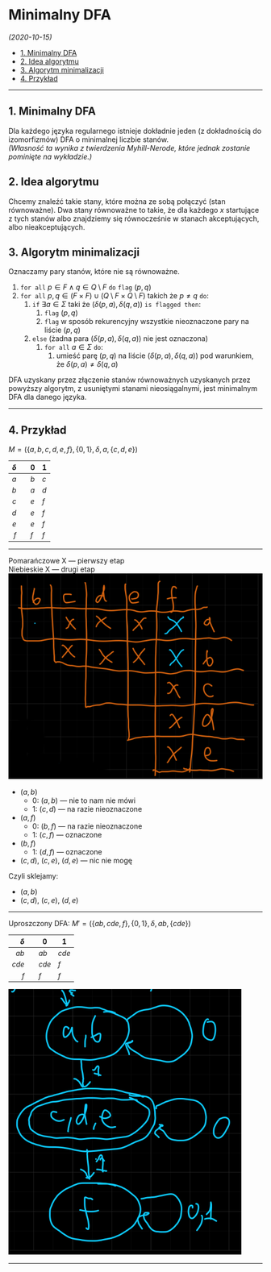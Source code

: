 # Minimalny DFA

*(2020-10-15)*

- [1. Minimalny DFA](#1-minimalny-dfa)
- [2. Idea algorytmu](#2-idea-algorytmu)
- [3. Algorytm minimalizacji](#3-algorytm-minimalizacji)
- [4. Przykład](#4-przykład)

---

## 1. Minimalny DFA

Dla każdego języka regularnego istnieje dokładnie jeden (z dokładnością do izomorfizmów) DFA o minimalnej liczbie stanów.\
*(Własność ta wynika z twierdzenia Myhill-Nerode, które jednak zostanie pominięte na wykładzie.)*

## 2. Idea algorytmu

Chcemy znaleźć takie stany, które można ze sobą połączyć (stan równoważne). Dwa stany równoważne to takie, że dla każdego $x$ startujące z tych stanów albo znajdziemy się równocześnie w stanach akceptujących, albo nieakceptujących.

## 3. Algorytm minimalizacji

Oznaczamy pary stanów, które nie są równoważne.

1. `for all` $p \in F \land q \in Q\setminus F$ `do` `flag` $(p,q)$
2. `for all` $p, q \in (F\times F) \cup (Q \setminus F \times Q \setminus F)$ takich że $p \neq q$ `do`:
    1. `if` $\exists a\in \Sigma$ taki że $(\delta(p,a), \delta(q,a))$ `is flagged then`:
        1. `flag` $(p,q)$
        2. `flag` w sposób rekurencyjny wszystkie nieoznaczone pary na liście $(p,q)$
    2. `else` (żadna para $(\delta(p,a),\delta(q,a))$ nie jest oznaczona)
        1. `for all` $a \in \Sigma$ `do`:
            1. umieść parę $(p,q)$ na liście $(\delta(p,a),\delta(q,a))$ pod warunkiem, że $\delta(p, a) \neq \delta(q,a)$

DFA uzyskany przez złączenie stanów równoważnych uzyskanych przez powyższy algorytm, z usuniętymi stanami nieosiągalnymi, jest minimalnym DFA dla danego języka.

---

## 4. Przykład

$M = \left( \{ a,b,c,d,e,f \}, \{ 0,1 \}, \delta, a, \{ c,d,e \} \right)$

| $\delta$ |     | $0$ | $1$ |
| -------: | --- | --- | --- |
|      $a$ |     | $b$ | $c$ |
|      $b$ |     | $a$ | $d$ |
|      $c$ |     | $e$ | $f$ |
|      $d$ |     | $e$ | $f$ |
|      $e$ |     | $e$ | $f$ |
|      $f$ |     | $f$ | $f$ |

---

Pomarańczowe X — pierwszy etap\
Niebieskie X — drugi etap\
![](minimalizacja-1.png)

- $(a,b)$
    - $0$: $(a,b)$ — nie to nam nie mówi
    - $1$: $(c,d)$ — na razie nieoznaczone
- $(a,f)$
    - $0$: $(b,f)$ — na razie nieoznaczone
    - $1$: $(c,f)$ — oznaczone
- $(b,f)$
    - $1$: $(d,f)$ — oznaczone
- $(c,d)$, $(c,e)$, $(d,e)$ — nic nie mogę

Czyli sklejamy:
- $(a,b)$
- $(c,d)$, $(c,e)$, $(d,e)$

---

Uproszczony DFA: $M' = (\{ ab, cde, f \}, \{ 0,1 \}, \delta, ab, \{ cde \})$

| $\delta$ |     | $0$   | $1$   |
| -------: | --- | ----- | ----- |
|     $ab$ |     | $ab$  | $cde$ |
|    $cde$ |     | $cde$ | $f$   |
|      $f$ |     | $f$   | $f$   |

![](uproszczony-dfa.png)

---
